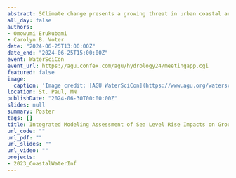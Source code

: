 ```yaml
---
abstract: SClimate change presents a growing threat in urban coastal areas. Among other hazards, low-lying coastal settlements experiencing sea level rise (SLR) face rising groundwater levels. Shallow groundwater levels pose unique risks to critical urban water infrastructure, including aging and leaky sanitary sewer networks that are susceptible to inflow and infiltration (I&I). Coastal communities ill-equipped to manage increases in I&I are at risk of increased sewer utility bills, health challenges, and sewer overflow incidents. One challenge in preparing for these climate change threats in urban coastal areas is that groundwater models generally do not represent urban infrastructure robustly, and urban stormwater models generally do not capture the complexities of variable density groundwater flow required to represent coastal hydrogeology. In this research, we couple the USGS MODFLOW groundwater flow model and the EPA’s Stormwater Management Model (SWMM) to analyze the two-way interaction between groundwater and water infrastructure in Bowers Beach, Delaware under several different sea level rise and precipitation scenarios. This work lays the groundwork for stakeholders to understand what stormwater and sanitary sewer infrastructure improvements may be necessary due to climate change.
all_day: false
authors:
- Omowumi Erukubami
- Carolyn B. Voter
date: "2024-06-25T13:00:00Z"
date_end: "2024-06-25T15:00:00Z"
event: WaterSciCon
event_url: https://agu.confex.com/agu/hydrology24/meetingapp.cgi
featured: false
image:
  caption: 'Image credit: [AGU WaterSciCon](https://www.agu.org/waterscicon)'
location: St. Paul, MN
publishDate: "2024-06-30T00:00:00Z"
slides: null
summary: Poster
tags: []
title: Integrated Modeling Assessment of Sea Level Rise Impacts on Groundwater and Water Infrastructure in an Urban Coastal Environment
url_code: ""
url_pdf: ""
url_slides: ""
url_video: ""
projects:
- 2023_CoastalWaterInf
---
```

